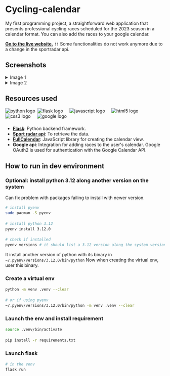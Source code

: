 # Cycling-calendar

My first programming project, a straightforward web application that presents professional cycling races scheduled for the 2023 season in a calendar format. You can also add the races to your google calendar.

**[Go to the live website.](https://cycling.th-herve.fr)** 
`!!` Some functionalities do not work anymore due to a change in the sportradar api.

## Screenshots

<details>
  <summary>Image 1</summary>
  <img src="./static/Images/screenshots/main.png" name="main-page">
</details>
<details>
  <summary>Image 2</summary>
  <img src="./static/Images/screenshots/modal.png" name="modal">
</details>

## Resources used

<div align="left">
  <img src="https://cdn.jsdelivr.net/gh/devicons/devicon/icons/python/python-original.svg" height="40" alt="python logo"  />
  <img [width](width.md)="12" />
  <img src="https://cdn.jsdelivr.net/gh/devicons/devicon/icons/flask/flask-original.svg" height="40" alt="flask logo"  />
  <img width="12" />
  <img src="https://cdn.jsdelivr.net/gh/devicons/devicon/icons/javascript/javascript-original.svg" height="40" alt="javascript logo"  />
  <img width="12" />
  <img src="https://cdn.jsdelivr.net/gh/devicons/devicon/icons/html5/html5-original.svg" height="40" alt="html5 logo"  />
  <img width="12" />
  <img src="https://cdn.jsdelivr.net/gh/devicons/devicon/icons/css3/css3-original.svg" height="40" alt="css3 logo"  />
  <img width="12" />
  <img src="https://cdn.jsdelivr.net/gh/devicons/devicon/icons/google/google-original.svg" height="40" alt="google logo"  />
</div>

###

- **[Flask](https://github.com/pallets/flask/)**: Python backend framework.
- **[Sport radar api](https://developer.sportradar.com/)**: To retrieve the data.
- **[FullCalendar](https://fullcalendar.io/)**: JavaScript library for creating the calendar view.
- **Google api**: Integration for adding races to the user's calendar. Google OAuth2 is used for authentication with the Google Calendar API.

## How to run in dev environment

### Optional: install python 3.12 along another version on the system

Can fix problem with packages failing to install with newer version.

```bash
# install pyenv
sudo pacman -S pyenv

# install python 3.12
pyenv install 3.12.0

# check if installed
pyenv versions # it should list a 3.12 version along the system version
```

It install another version of python with its binary in `~/.pyenv/versions/3.12.0/bin/python`
Now when creating the virtual env, user this binary.

### Create a virtual env

```bash
python -m venv .venv --clear

# or if using pyenv
~/.pyenv/versions/3.12.0/bin/python -m venv .venv --clear
```

### Launch the env and install requirement

```bash
source .venv/bin/activate

pip install -r requirements.txt 
```

### Launch flask

```bash
# in the venv
flask run
```
